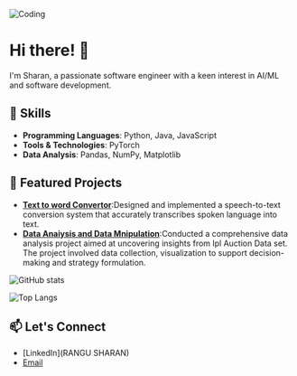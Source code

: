 ![Coding](https://media.giphy.com/media/ZVik7pBtu9dNS/giphy.gif)




# Hi there! 👋
I'm Sharan, a passionate software engineer with a keen interest in AI/ML and software development.

## 🚀 Skills
- **Programming Languages**: Python, Java, JavaScript
- **Tools & Technologies**: PyTorch
- **Data Analysis**: Pandas, NumPy, Matplotlib

## 🌟 Featured Projects
- **[Text to word Convertor](https://github.com/Rangu-Sharan/Speech_to_Text_convertor/blob/main/speechtotextrecognisation.py)**:Designed and implemented a speech-to-text conversion system that accurately transcribes spoken language into text.
- **[Data Anaiysis and Data Mnipulation](https://github.com/Rangu-Sharan/Data-Analysis-and-Data-Manipulation/blob/main/Data%20Analysis%20and%20Manipulation.ipynb)**:Conducted a comprehensive data analysis project aimed at uncovering insights from Ipl Auction Data set. The project 
involved data collection, visualization to support decision-making and strategy formulation.

![GitHub stats](https://github-readme-stats.vercel.app/api?username=Rangu-Sharan&show_icons=true&theme=radical)


![Top Langs](https://github-readme-stats.vercel.app/api/top-langs/?username=Rangu-Sharan&layout=compact&theme=radical)


## 📫 Let's Connect
- [LinkedIn](RANGU SHARAN)
- [Email](sharanrangu18@gmail.com)


